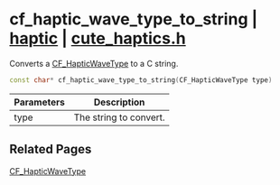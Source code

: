 # cf_haptic_wave_type_to_string | [haptic](https://github.com/RandyGaul/cute_framework/blob/master/docs/haptic_readme.md) | [cute_haptics.h](https://github.com/RandyGaul/cute_framework/blob/master/include/cute_haptics.h)

Converts a [CF_HapticWaveType](https://github.com/RandyGaul/cute_framework/blob/master/docs/haptic/cf_hapticwavetype.md) to a C string.

```cpp
const char* cf_haptic_wave_type_to_string(CF_HapticWaveType type)
```

Parameters | Description
--- | ---
type | The string to convert.

## Related Pages

[CF_HapticWaveType](https://github.com/RandyGaul/cute_framework/blob/master/docs/haptic/cf_hapticwavetype.md)  
